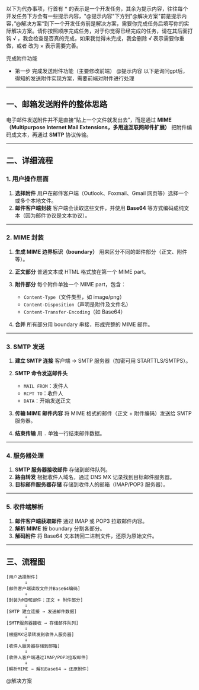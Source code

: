 以下为代办事项，行首有 * 的表示是一个开发任务，其余为提示内容，往往每个开发任务下方会有一些提示内容，"@提示内容"下方到"@解决方案"前是提示内容，”@解决方案“到下一个开发任务前是解决方案，需要你完成任务后填写你的实际解决方案。请你按照顺序完成任务，对于你觉得已经完成的任务，请在其后面打钩 √ ，我会检查是否真的完成，如果我觉得未完成，我会删除 √ 表示需要你重做，或者 改为 × 表示需要完善。

完成附件功能
* 第一步 完成发送附件功能（主要修改前端）
@提示内容
以下是询问gpt后，得知的发送附件实现方案，需要前端对附件进行处理

---

## 一、邮箱发送附件的整体思路

电子邮件发送附件并不是直接“贴上一个文件就发出去”，而是通过 **MIME（Multipurpose Internet Mail Extensions，多用途互联网邮件扩展）** 把附件编码成文本，再通过 **SMTP** 协议传输。

---

## 二、详细流程

### 1. 用户操作层面

1. **选择附件**
   用户在邮件客户端（Outlook、Foxmail、Gmail 网页等）选择一个或多个本地文件。
2. **邮件客户端封装**
   客户端会读取这些文件，并使用 **Base64** 等方式编码成纯文本（因为邮件协议是文本协议）。

---

### 2. MIME 封装

1. **生成 MIME 边界标识（boundary）**
   用来区分不同的邮件部分（正文、附件等）。
2. **正文部分**
   普通文本或 HTML 格式放在第一个 MIME part。
3. **附件部分**
   每个附件单独一个 MIME part，包含：

    * `Content-Type`（文件类型，如 image/png）
    * `Content-Disposition`（声明是附件及文件名）
    * `Content-Transfer-Encoding`（如 Base64）
4. **合并**
   所有部分用 boundary 串接，形成完整的 MIME 邮件。

---

### 3. SMTP 发送

1. **建立 SMTP 连接**
   客户端 → SMTP 服务器（加密可用 STARTTLS/SMTPS）。
2. **SMTP 命令发送邮件头**

    * `MAIL FROM`：发件人
    * `RCPT TO`：收件人
    * `DATA`：开始发送正文
3. **传输 MIME 邮件内容**
   将 MIME 格式的邮件（正文 + 附件编码）发送给 SMTP 服务器。
4. **结束传输**
   用 `.` 单独一行结束邮件数据。

---

### 4. 服务器处理

1. **SMTP 服务器接收邮件**
   存储到邮件队列。
2. **路由转发**
   根据收件人域名，通过 DNS MX 记录找到目标邮件服务器。
3. **目标邮件服务器存储**
   存储到收件人的邮箱（IMAP/POP3 服务器）。

---

### 5. 收件端解析

1. **邮件客户端获取邮件**
   通过 IMAP 或 POP3 拉取邮件内容。
2. **解析 MIME**
   按 boundary 分割各部分。
3. **解码附件**
   将 Base64 文本转回二进制文件，还原为原始文件。

---

## 三、流程图

```
[用户选择附件] 
       ↓
[邮件客户端读取文件并Base64编码]
       ↓
[封装为MIME邮件：正文 + 附件部分]
       ↓
[SMTP 建立连接 → 发送邮件数据]
       ↓
[SMTP服务器接收 → 存储邮件队列]
       ↓
[根据MX记录转发到收件人服务器]
       ↓
[收件人服务器存储到邮箱]
       ↓
[收件人客户端通过IMAP/POP3拉取邮件]
       ↓
[解析MIME → 解码Base64 → 还原附件]
```
@解决方案
















